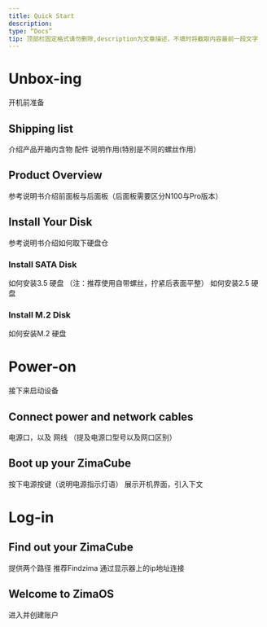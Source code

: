 ```yaml
---
title: Quick Start
description:
type: “Docs”
tip: 顶部栏固定格式请勿删除,description为文章描述，不填时将截取内容最前一段文字
---
```

# Unbox-ing
开机前准备
## Shipping list
介绍产品开箱内含物 配件
说明作用(特别是不同的螺丝作用）
## Product Overview
参考说明书介绍前面板与后面板（后面板需要区分N100与Pro版本）
## Install Your Disk
参考说明书介绍如何取下硬盘仓
###  Install SATA Disk
如何安装3.5 硬盘
（注：推荐使用自带螺丝，拧紧后表面平整）
如何安装2.5 硬盘
###  Install M.2 Disk
如何安装M.2 硬盘
# Power-on
接下来启动设备
## Connect power and network cables
电源口，以及 网线 （提及电源口型号以及网口区别） 
## Boot up your ZimaCube
按下电源按键（说明电源指示灯语）
展示开机界面，引入下文
# Log-in
## Find out your ZimaCube
提供两个路径 推荐Findzima
通过显示器上的ip地址连接
## Welcome to ZimaOS
进入并创建账户